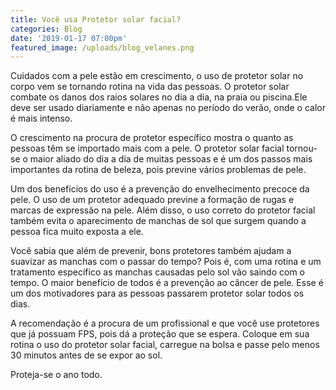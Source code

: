 ```yaml
---
title: Você usa Protetor solar facial?
categories: Blog
date: '2019-01-17 07:00pm'
featured_image: /uploads/blog_velanes.png
---
```


Cuidados com a pele estão em crescimento, o uso de protetor solar no corpo vem se tornando rotina na vida das pessoas. O protetor solar combate os danos dos raios solares no dia a dia, na praia ou piscina.Ele deve ser usado diariamente e não apenas no período do verão, onde o calor é mais intenso. 

O crescimento na procura de protetor específico mostra o quanto as pessoas têm se importado mais com a pele. O protetor solar facial tornou-se o maior aliado do dia a dia de muitas pessoas e é um dos passos mais importantes da rotina de beleza, pois previne vários problemas de pele.

Um dos benefícios do uso é a prevenção do envelhecimento precoce da pele. O uso de um protetor adequado previne a formação de rugas e marcas de expressão na pele. Além disso, o uso correto do protetor facial também evita o aparecimento de manchas de sol que surgem quando a pessoa fica muito exposta a ele. 

Você sabia que além de prevenir, bons protetores também ajudam a suavizar as manchas com o passar do tempo? Pois é, com uma rotina e um tratamento específico as manchas causadas pelo sol vão saindo com o tempo. 
O maior benefício de todos é a prevenção ao câncer de pele. Esse é um dos motivadores para as pessoas passarem protetor solar todos os dias. 

A recomendação é a procura de um profissional e que você use protetores que já possuam FPS, pois dá a proteção que se espera. 
Coloque em sua rotina o uso do protetor solar facial, carregue na bolsa e passe pelo menos 30 minutos antes de se expor ao sol.

Proteja-se o ano todo.
